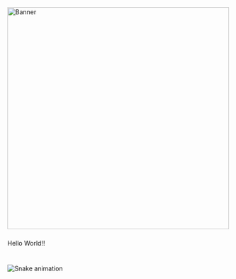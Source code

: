 <div>
  <img src="https://static.planetminecraft.com/files/profile_banner/5108661_2.png" style="width: 500px; height: auto;" alt="Banner" />
</div>


###

<p align="left">Hello World!!</p>

###



###

<br clear="both">

<img src="https://raw.githubusercontent.com/Javi-CR/Javi-CR/output/snake.svg" alt="Snake animation" />

###

